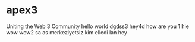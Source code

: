 # apex3
Uniting the Web 3 Community
hello world dgdss3
hey4d
how are you
1
hie
wow
wow2
sa
as
merkeziyetsiz
kim elledi lan
hey
